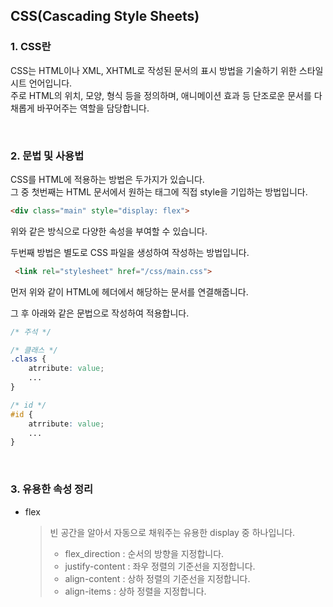 ## CSS(Cascading Style Sheets)

### 1. CSS란

CSS는 HTML이나 XML, XHTML로 작성된 문서의 표시 방법을 기술하기 위한 스타일 시트 언어입니다.   
주로 HTML의 위치, 모양, 형식 등을 정의하며, 애니메이션 효과 등 단조로운 문서를 다채롭게 바꾸어주는 역할을 담당합니다. 

<br>

### 2. 문법 및 사용법

CSS를 HTML에 적용하는 방법은 두가지가 있습니다.  
그 중 첫번째는 HTML 문서에서 원하는 태그에 직접 style을 기입하는 방법입니다.  
```html
<div class="main" style="display: flex">
```
위와 같은 방식으로  다양한 속성을 부여할 수 있습니다.

두번째 방법은 별도로 CSS 파일을 생성하여 작성하는 방법입니다.

```html
 <link rel="stylesheet" href="/css/main.css">
```

먼저 위와 같이 HTML에 헤더에서 해당하는 문서를 연결해줍니다.

그 후 아래와 같은 문법으로 작성하여 적용합니다.

```css
/* 주석 */

/* 클래스 */
.class {	
    atrribute: value;
    ...
}

/* id */
#id {	
    atrribute: value;
    ...
}
```

<br>

### 3. 유용한 속성 정리

* flex

  > 빈 공간을 알아서 자동으로 채워주는 유용한 display 중 하나입니다.
  >
  > - flex_direction : 순서의 방향을 지정합니다.
  > - justify-content : 좌우 정렬의 기준선을 지정합니다.
  > - align-content : 상하 정렬의 기준선을 지정합니다.
  > - align-items : 상하 정렬을 지정합니다.